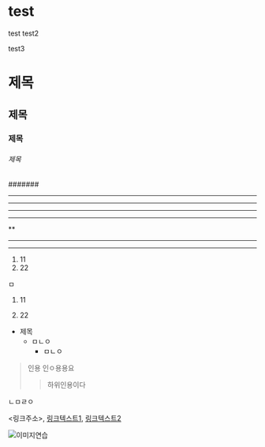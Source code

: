# test
test
test2

test3

# 제목
## 제목
### 제목
###### 제목
####### 

---------
- - -
---
***
**
*********
* * *

1. 11
2. 22


ㅁ
1. 11

2. 22

- 제목
  - ㅁㄴㅇ
    - ㅁㄴㅇ
 
 > 인용
 > 인ㅇ용용요
 > > 하위인용이다
 
 
 ㄴㅁㄹㅇ
 
 <링크주소>, [링크텍스트1](링크주소), [링크텍스트2](링크주소, "부가설명")
 
 
 ![이미지연습](https://img1.daumcdn.net/thumb/C428x428/?scode=mtistory2&fname=https%3A%2F%2Ftistory4.daumcdn.net%2Ftistory%2F2845418%2Fattach%2F4c505a2feb534da2985ca389344de68d)
  



